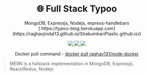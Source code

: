 <h1 align="center">
🌐 Full Stack Typoo
</h1>
<p align="center">
MongoDB, Expressjs, Nodejs, express-handlebars <br>
  [ https://typoo-blog.herokuapp.com](https://raghavjindal13.github.io/ShakumbariPlastic.github.io/)
</p>

<p align="center">
   <a href="https://travis-ci.com/amazingandyyy/mern">
      <img src="https://travis-ci.com/amazingandyyy/mern.svg?branch=master" />
   </a>
   <a href="https://github.com/amazingandyyy/mern/blob/master/LICENSE">
      <img src="https://img.shields.io/badge/License-MIT-green.svg" />
   </a>
   <a href="https://circleci.com/gh/amazingandyyy/mern">
      <img src="https://circleci.com/gh/amazingandyyy/mern.svg?style=svg" />
   </a>
   <p align="center">Docker pull command - <a href="https://hub.docker.com/r/raghav131/node-docker">docker pull raghav131/node-docker</a></p>
</p>

> MERN is a fullstack implementation in MongoDB, Expressjs, React/Redux, Nodejs
